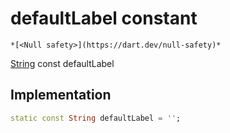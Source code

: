 


# defaultLabel constant




    *[<Null safety>](https://dart.dev/null-safety)*


[String](https://api.flutter.dev/flutter/dart-core/String-class.html) const defaultLabel
  







## Implementation

```dart
static const String defaultLabel = '';


```







